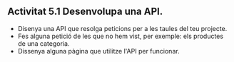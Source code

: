 ## Activitat 5.1 Desenvolupa una API.

* Disenya una API que resolga peticions per a les taules del teu projecte.
* Fes alguna petició de les que no hem vist, per exemple: els productes de una categoria.
* Dissenya alguna pàgina que utilitze l'API per funcionar.